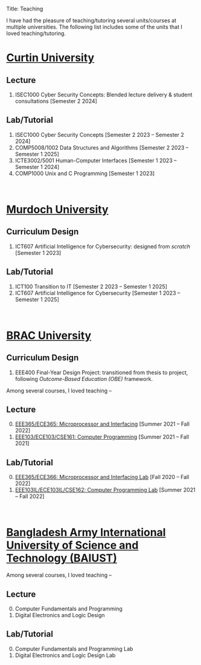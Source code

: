 Title: Teaching

I have had the pleasure of teaching/tutoring several units/courses at multiple universities. The following list includes some of the units that I loved teaching/tutoring.

# [Curtin University](https://www.curtin.edu.au/)

## Lecture
1. ISEC1000 Cyber Security Concepts: Blended lecture delivery & student consultations [Semester 2 2024]

## Lab/Tutorial

1. ISEC1000 Cyber Security Concepts [Semester 2 2023 &ndash; Semester 2 2024]
1. COMP5008/1002 Data Structures and Algorithms [Semester 2 2023 &ndash; Semester 1 2025]
1. ICTE3002/5001 Human-Computer Interfaces [Semester 1 2023 &ndash; Semester 1 2024]
1. COMP1000 Unix and C Programming [Semester 1 2023]

&nbsp;

# [Murdoch University](https://www.murdoch.edu.au/)
## Curriculum Design
1. ICT607 Artificial Intelligence for Cybersecurity: designed from _scratch_ [Semester 1 2023]

## Lab/Tutorial
1. ICT100 Transition to IT [Semester 2 2023 &ndash; Semester 1 2025]
1. ICT607 Artificial Intelligence for Cybersecurity [Semester 1 2023 &ndash; Semester 1 2025]

&nbsp;

# [BRAC University](https://www.bracu.ac.bd/)

## Curriculum Design
1. EEE400 Final-Year Design Project: transitioned from thesis to project, following _Outcome-Based Education (OBE)_ framework.

Among several courses, I loved teaching &ndash;

## Lecture
0. [EEE365/ECE365: Microprocessor and Interfacing](https://bux.bracu.ac.bd/courses/course-v1:buX+EEE365+2022_Spring/about) [Summer 2021 &ndash; Fall 2022]
0. [EEE103/ECE103/CSE161: Computer Programming](https://bux.bracu.ac.bd/courses/course-v1:buX+CSE161+2022_Spring/about) [Summer 2021 &ndash; Fall 2021]

## Lab/Tutorial
0. [EEE365/ECE366: Microprocessor and Interfacing Lab](https://bux.bracu.ac.bd/courses/course-v1:buX+EEE366+2022_Spring/about) [Fall 2020 &ndash; Fall 2022]
0. [EEE103IL/ECE103IL/CSE162: Computer Programming Lab](https://bux.bracu.ac.bd/courses/course-v1:buX+EEE103L+2022_Spring/about) [Summer 2021 &ndash; Fall 2022]

<!-- All courses taught at BRAC University

EEE 321: Power System I
EEE 282 / ECE 282: Numerical Techniques
EEE 365 / ECE 365: Microprocessor and Interfacing
EEE 366 / ECE 366: Microprocessor and Interfacing Laboratory
CSE 162 / EEE 103IL / ECE 103IL: Computer Programming Laboratory
CSE 330: Numerical Methods
EEE 206 / ECE206 / EEE205L / ECE205L: Electronic Circuits I Laboratory
CSE 161 / EEE 103 / ECE 103: Computer Programming
EEE 204 / ECE 204 / EEE 203L / ECE 203L: Electrical Circuits II Laboratory
EEE 203 / ECE 203: Electrical Circuits II
EEE 349 / ECE 349: Microwave Engineering
EEE / ECE 350: Microwave Engineering Laboratory
EEE 224 / ECE 224: Energy Conversion Laboratory
EEE 414 / ECE 414: Digital System Design Laboratory
EEE 208 / ECE 208: Electronic Circuits II Laboratory
EEE 426: Switchgear & Protection Laboratory -->

&nbsp;

# [Bangladesh Army International University of Science and Technology (BAIUST)](https://www.baiust.edu.bd/)
Among several courses, I loved teaching &ndash;

## Lecture
0. Computer Fundamentals and Programming
0. Digital Electronics and Logic Design

## Lab/Tutorial
0. Computer Fundamentals and Programming Lab
0. Digital Electronics and Logic Design Lab
